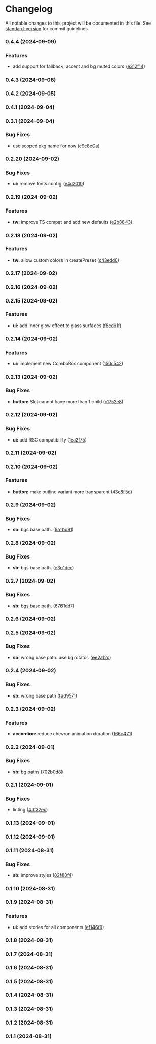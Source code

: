 # Changelog

All notable changes to this project will be documented in this file. See [standard-version](https://github.com/conventional-changelog/standard-version) for commit guidelines.

### 0.4.4 (2024-09-09)


### Features

* add support for fallback, accent and bg muted colors ([e312f14](https://github.com/itsjavi/glasscn-ui/commit/e312f149489a7bddeac018dfb6bf5413e4114100))

### 0.4.3 (2024-09-08)

### 0.4.2 (2024-09-05)

### 0.4.1 (2024-09-04)

### 0.3.1 (2024-09-04)


### Bug Fixes

* use scoped pkg name for now ([c9c8e0a](https://github.com/itsjavi/glasscn-ui/commit/c9c8e0a46247b25c2fb2669891d4a23e82ab381f))

### 0.2.20 (2024-09-02)


### Bug Fixes

* **ui:** remove fonts config ([e4d2010](https://github.com/itsjavi/glasscn-ui/commit/e4d2010fa74b326c352fd7a267436cb3c9525eae))

### 0.2.19 (2024-09-02)


### Features

* **tw:** improve TS compat and add new defaults ([e2b8843](https://github.com/itsjavi/glasscn-ui/commit/e2b88436a249b55e410b10f1b52b9f8d62030860))

### 0.2.18 (2024-09-02)


### Features

* **tw:** allow custom colors in createPreset ([c43edd0](https://github.com/itsjavi/glasscn-ui/commit/c43edd0db835b49088ad56ffb560c055c6087442))

### 0.2.17 (2024-09-02)

### 0.2.16 (2024-09-02)

### 0.2.15 (2024-09-02)


### Features

* **ui:** add inner glow effect to glass surfaces ([f8cd91f](https://github.com/itsjavi/glasscn-ui/commit/f8cd91ffe755f7552be2c1d0887b211ebf1b95f4))

### 0.2.14 (2024-09-02)


### Features

* **ui:** implement new ComboBox component ([150c542](https://github.com/itsjavi/glasscn-ui/commit/150c542bdcb759a9a2f8a0599fcbbeaa086c3827))

### 0.2.13 (2024-09-02)


### Bug Fixes

* **button:** Slot cannot have more than 1 child ([c1752e8](https://github.com/itsjavi/glasscn-ui/commit/c1752e877f913b326640f9c45db34ed325560bed))

### 0.2.12 (2024-09-02)


### Bug Fixes

* **ui:** add RSC compatibility ([1ea2f75](https://github.com/itsjavi/glasscn-ui/commit/1ea2f7542ff2c9b84bb52b00705a4516a5b6e915))

### 0.2.11 (2024-09-02)

### 0.2.10 (2024-09-02)


### Features

* **button:** make outline variant more transparent ([43e8f5d](https://github.com/itsjavi/glasscn-ui/commit/43e8f5d35a9e55a829192fa2dd6e025029eb832d))

### 0.2.9 (2024-09-02)


### Bug Fixes

* **sb:** bgs base path. ([9a1bd91](https://github.com/itsjavi/glasscn-ui/commit/9a1bd91ea26fac332c1bda40af5523621364b091))

### 0.2.8 (2024-09-02)


### Bug Fixes

* **sb:** bgs base path. ([e3c1dec](https://github.com/itsjavi/glasscn-ui/commit/e3c1deced00d2a23c07e0cb1c08f460c148d2a77))

### 0.2.7 (2024-09-02)


### Bug Fixes

* **sb:** bgs base path. ([6761dd7](https://github.com/itsjavi/glasscn-ui/commit/6761dd7f27a8f0d69ea5398253107f8fbad395f7))

### 0.2.6 (2024-09-02)

### 0.2.5 (2024-09-02)


### Bug Fixes

* **sb:** wrong base path. use bg rotator. ([ee2a12c](https://github.com/itsjavi/glasscn-ui/commit/ee2a12c5d5c6f4e2a2b1cc1f6942c1be7f370d90))

### 0.2.4 (2024-09-02)


### Bug Fixes

* **sb:** wrong base path ([fad9571](https://github.com/itsjavi/glasscn-ui/commit/fad95718a44367ab9dd6dec13b624da8f5a48786))

### 0.2.3 (2024-09-02)


### Features

* **accordion:** reduce chevron animation duration ([166c471](https://github.com/itsjavi/glasscn-ui/commit/166c471264d503bfd095eb124e88818ca7859c0d))

### 0.2.2 (2024-09-01)


### Bug Fixes

* **sb:** bg paths ([702b0d8](https://github.com/itsjavi/glasscn-ui/commit/702b0d8cca1993ac7148278e1db1fd44be5fe458))

### 0.2.1 (2024-09-01)


### Bug Fixes

* linting ([4df32ec](https://github.com/itsjavi/glasscn-ui/commit/4df32eccd3af5bb7ea602da90c2e5fc925a01997))

### 0.1.13 (2024-09-01)

### 0.1.12 (2024-09-01)

### 0.1.11 (2024-08-31)


### Bug Fixes

* **sb:** improve styles ([82f80f4](https://github.com/itsjavi/glasscn-ui/commit/82f80f4c0eb23bd6e7a42ad220a3e497f25ee232))

### 0.1.10 (2024-08-31)

### 0.1.9 (2024-08-31)


### Features

* **ui:** add stories for all components ([ef146f9](https://github.com/itsjavi/glasscn-ui/commit/ef146f9896d827998e814a6bf5bc9ddeb800213e))

### 0.1.8 (2024-08-31)

### 0.1.7 (2024-08-31)

### 0.1.6 (2024-08-31)

### 0.1.5 (2024-08-31)

### 0.1.4 (2024-08-31)

### 0.1.3 (2024-08-31)

### 0.1.2 (2024-08-31)

### 0.1.1 (2024-08-31)
